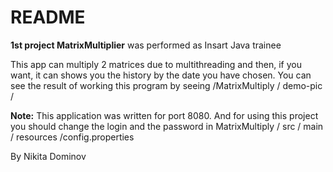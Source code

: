 # README #

**1st project MatrixMultiplier** was performed as Insart Java trainee

This app can multiply 2  matrices due to multithreading and then, if you want, it can shows you the history by the date you have chosen.
You can see the result of working this program by seeing  /MatrixMultiply / demo-pic /

**Note:** This application was written for port 8080. And for using this project you should change the login and the password in MatrixMultiply / src / main / resources /config.properties

By Nikita Dominov